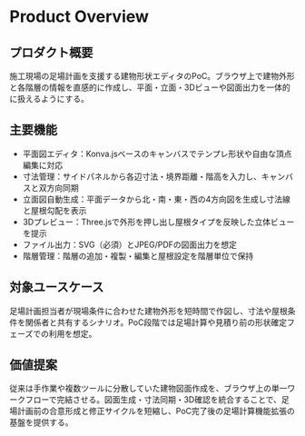 # Product Overview

## プロダクト概要
施工現場の足場計画を支援する建物形状エディタのPoC。ブラウザ上で建物外形と各階層の情報を直感的に作成し、平面・立面・3Dビューや図面出力を一体的に扱えるようにする。

## 主要機能
- 平面図エディタ：Konva.jsベースのキャンバスでテンプレ形状や自由な頂点編集に対応
- 寸法管理：サイドパネルから各辺寸法・境界距離・階高を入力し、キャンバスと双方向同期
- 立面図自動生成：平面データから北・南・東・西の4方向図を生成し寸法線と屋根勾配を表示
- 3Dプレビュー：Three.jsで外形を押し出し屋根タイプを反映した立体ビューを提示
- ファイル出力：SVG（必須）とJPEG/PDFの図面出力を想定
- 階層管理：階層の追加・複製・編集と屋根設定を階層単位で保持

## 対象ユースケース
足場計画担当者が現場条件に合わせた建物外形を短時間で作図し、寸法や屋根条件を関係者と共有するシナリオ。PoC段階では足場計算や見積り前の形状確定フェーズでの利用を想定。

## 価値提案
従来は手作業や複数ツールに分散していた建物図面作成を、ブラウザ上の単一ワークフローで完結させる。図面生成・寸法同期・3D確認を統合することで、足場計画前の合意形成と修正サイクルを短縮し、PoC完了後の足場計算機能拡張の基盤を提供する。
